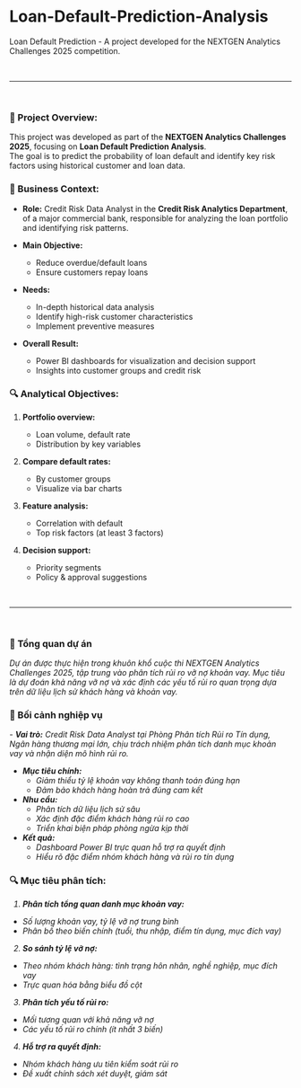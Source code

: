 # Loan-Default-Prediction-Analysis
Loan Default Prediction - A project developed for the NEXTGEN Analytics Challenges 2025 competition.

<br>

---
<br>

### 📘 Project Overview:
This project was developed as part of the **NEXTGEN Analytics Challenges 2025**, focusing on **Loan Default Prediction Analysis**.  
The goal is to predict the probability of loan default and identify key risk factors using historical customer and loan data.


### 🏦 Business Context:
- **Role:** Credit Risk Data Analyst in the **Credit Risk Analytics Department**, of a major commercial bank, responsible for analyzing the loan portfolio and identifying risk patterns.
- **Main Objective:**  
  - Reduce overdue/default loans  
  - Ensure customers repay loans

- **Needs:**  
  - In-depth historical data analysis
  - Identify high-risk customer characteristics
  - Implement preventive measures

- **Overall Result:**  
  - Power BI dashboards for visualization and decision support 
  - Insights into customer groups and credit risk 


### 🔍 Analytical Objectives:
1. **Portfolio overview:**  
   - Loan volume, default rate
   - Distribution by key variables 

2. **Compare default rates:**  
   - By customer groups
   - Visualize via bar charts

3. **Feature analysis:**  
   - Correlation with default
   - Top risk factors (at least 3 factors)

4. **Decision support:**  
   - Priority segments
   - Policy & approval suggestions


<br>

---

<br>

### 📘 Tổng quan dự án 
<i>Dự án được thực hiện trong khuôn khổ cuộc thi NEXTGEN Analytics Challenges 2025, tập trung vào phân tích rủi ro vỡ nợ khoản vay. 
Mục tiêu là dự đoán khả năng vỡ nợ và xác định các yếu tố rủi ro quan trọng dựa trên dữ liệu lịch sử khách hàng và khoản vay.</i>

### 🏦 Bối cảnh nghiệp vụ
<i>- **Vai trò:** Credit Risk Data Analyst tại Phòng Phân tích Rủi ro Tín dụng, Ngân hàng thương mại lớn, chịu trách nhiệm phân tích danh mục khoản vay và nhận diện mô hình rủi ro.
- **Mục tiêu chính:**
  - Giảm thiểu tỷ lệ khoản vay không thanh toán đúng hạn
  - Đảm bảo khách hàng hoàn trả đúng cam kết
- **Nhu cầu:**
  - Phân tích dữ liệu lịch sử sâu
  - Xác định đặc điểm khách hàng rủi ro cao
  - Triển khai biện pháp phòng ngừa kịp thời
- **Kết quả:**
  - Dashboard Power BI trực quan hỗ trợ ra quyết định
  - Hiểu rõ đặc điểm nhóm khách hàng và rủi ro tín dụng
</i>

### 🔍 Mục tiêu phân tích:<i>
1. **Phân tích tổng quan danh mục khoản vay:**
  - Số lượng khoản vay, tỷ lệ vỡ nợ trung bình
  - Phân bố theo biến chính (tuổi, thu nhập, điểm tín dụng, mục đích vay)
2. **So sánh tỷ lệ vỡ nợ:**
  - Theo nhóm khách hàng: tình trạng hôn nhân, nghề nghiệp, mục đích vay
  - Trực quan hóa bằng biểu đồ cột
3. **Phân tích yếu tố rủi ro:**
  - Mối tương quan với khả năng vỡ nợ
  - Các yếu tố rủi ro chính (ít nhất 3 biến)
4. **Hỗ trợ ra quyết định:**
  - Nhóm khách hàng ưu tiên kiểm soát rủi ro
  - Đề xuất chính sách xét duyệt, giám sát</i>
